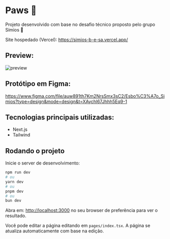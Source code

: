 # Paws 🐾

Projeto desenvolvido com base no desafio técnico proposto pelo grupo Símios 🐒

Site hospedado (Vercel): https://simios-b-e-sa.vercel.app/

## Preview:
![preview](https://github.com/B-e-sa/simios/assets/101114950/8c3858e3-9c28-4843-b356-67a241b52f35)

## Protótipo em Figma:
https://www.figma.com/file/auw891th7Km2NrsSmx3sC2/Esbo%C3%A7o_Simios?type=design&mode=design&t=XAychl67Jhhh5Eq9-1

## Tecnologias principais utilizadas:

- Next.js
- Tailwind

## Rodando o projeto

Inicie o server de desenvolvimento:

```bash
npm run dev
# ou
yarn dev
# ou
pnpm dev
# ou
bun dev
```

Abra em: [http://localhost:3000](http://localhost:3000) no seu browser de preferência para ver o resultado.

Você pode editar a página editando em `pages/index.tsx`. A página se atualiza automaticamente com base na edição.
